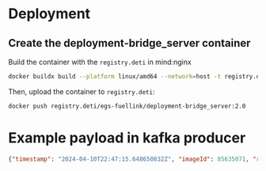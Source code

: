 # Deployment

## Create the deployment-bridge_server container

Build the container with the `registry.deti` in mind:nginx

```bash
docker buildx build --platform linux/amd64 --network=host -t registry.deti/egs-fuellink/deployment-bridge_server:2.0 .
```

Then, upload the container to `registry.deti`:

```bash
docker push registry.deti/egs-fuellink/deployment-bridge_server:2.0
```

# Example payload in kafka producer

```json
{"timestamp": "2024-04-10T22:47:15.648650832Z", "imageId": 85635071, "results": [{"box": {"xmin": 115, "ymin": 40, "xmax": 1254, "ymax": 265}, "plate": "18UX45", "region": {"code": "pt", "score": 0.041}, "score": 0.9, "candidates": [{"score": 0.9, "plate": "18UX45"}], "dscore": 0.871, "vehicle": {"score": 0.0, "type": "Unknown", "box": {"xmin": 0, "ymin": 0, "xmax": 0, "ymax": 0}}}], "thingId": "org.eclipse.ditto:c5ae6b75-3da1-4cd3-b0c5-ff22fa509233"}
```